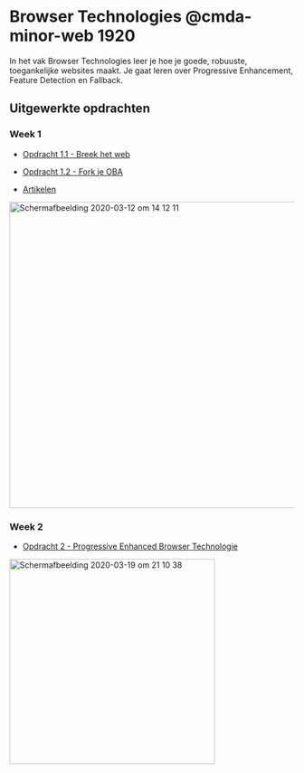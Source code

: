# Browser Technologies @cmda-minor-web 1920

In het vak Browser Technologies leer je hoe je goede, robuuste, toegankelijke websites maakt. Je gaat leren over Progressive Enhancement, Feature Detection en Fallback. 

## Uitgewerkte opdrachten 

### Week 1
* [Opdracht 1.1 -  Breek het web](https://github.com/marissaverdonck/browser-technologies-1920/wiki/Opdracht-1---Onderzoek-2-features)

* [Opdracht 1.2 - Fork je OBA](https://github.com/marissaverdonck/browser-technologies-1920/wiki/Opdracht-1.2)

* [Artikelen](https://github.com/marissaverdonck/browser-technologies-1920/wiki/Artikelen-week-1)

<img width="542" alt="Schermafbeelding 2020-03-12 om 14 12 11" src="https://user-images.githubusercontent.com/43657951/76525127-93aba780-646b-11ea-97b6-e4d50393a2b3.png">

### Week 2
* [Opdracht 2 -  Progressive Enhanced Browser Technologie](https://github.com/marissaverdonck/browser-technologies-1920/wiki/Opdracht-2)

<img width="363" alt="Schermafbeelding 2020-03-19 om 21 10 38" src="https://user-images.githubusercontent.com/43657951/77110810-77d57200-6a26-11ea-8af9-6c7578eaf722.png">
